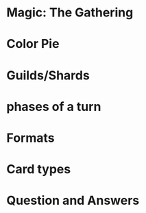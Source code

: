 # Magic: The Gathering

# Color Pie

# Guilds/Shards

# phases of a turn

# Formats

# Card types

# Question and Answers
